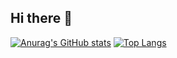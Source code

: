 ## Hi there 👋

[![Anurag's GitHub stats](https://github-readme-stats.vercel.app/api?username=vladgro96&show_icons=true)](https://github.com/vladgro96/github-readme-stats&show_icons=true)
[![Top Langs](https://github-readme-stats.vercel.app/api/top-langs/?username=vladgro96&layout=compact)](https://github.com/vladgro96/github-readme-stats&layout=compact)
<!--
**VLADGRO96/vladgro96** is a ✨ _special_ ✨ repository because its `README.md` (this file) appears on your GitHub profile.

Here are some ideas to get you started:

- 🔭 I’m currently working on ...
- 🌱 I’m currently learning ...
- 👯 I’m looking to collaborate on ...
- 🤔 I’m looking for help with ...
- 💬 Ask me about ...
- 📫 How to reach me: ...
- 😄 Pronouns: ...
- ⚡ Fun fact: ...
-->
